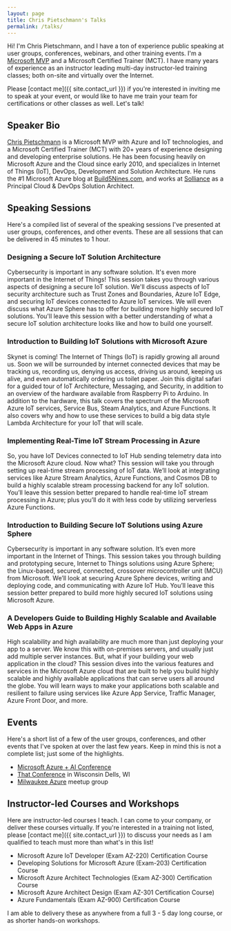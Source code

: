 ```yaml
---
layout: page
title: Chris Pietschmann's Talks
permalink: /talks/
---
```


Hi! I'm Chris Pietschmann, and I have a ton of experience public speaking at user groups, conferences, webinars, and other training events. I'm a [Microsoft MVP](/#awards) and a Microsoft Certified Trainer (MCT). I have many years of experience as an instructor leading multi-day instructor-led training classes; both on-site and virtually over the Internet.

Please [contact me]({{ site.contact_url }}) if you're interested in inviting me to speak at your event, or would like to have me train your team for certifications or other classes as well. Let's talk!

<a id="bio"></a>

## Speaker Bio

<a href="/">Chris Pietschmann</a> is a Microsoft MVP with Azure and IoT technologies, and a Microsoft Certified Trainer (MCT) with 20+ years of experience designing and developing enterprise solutions. He has been focusing heavily on Microsoft Azure and the Cloud since early 2010, and specializes in Internet of Things (IoT), DevOps, Development and Solution Architecture. He runs the #1 Microsoft Azure blog at <a href="https://Build5Nines.com">Build5Nines.com</a>, and works at <a href="https://solliance.net">Solliance</a> as a Principal Cloud & DevOps Solution Architect.

<a id="sessions"></a>

## Speaking Sessions

Here's a compiled list of several of the speaking sessions I've presented at user groups, conferences, and other events. These are all sessions that can be delivered in 45 minutes to 1 hour.

### Designing a Secure IoT Solution Architecture

Cybersecurity is important in any software solution. It's even more important in the Internet of Things! This session takes you through various aspects of designing a secure IoT solution. We'll discuss aspects of IoT security architecture such as Trust Zones and Boundaries, Azure IoT Edge, and securing IoT devices connected to Azure IoT services. We will even discuss what Azure Sphere has to offer for building more highly secured IoT solutions. You'll leave this session with a better understanding of what a secure IoT solution architecture looks like and how to build one yourself.

### Introduction to Building IoT Solutions with Microsoft Azure

Skynet is coming! The Internet of Things (IoT) is rapidly growing all around us. Soon we will be surrounded by internet connected devices that may be tracking us, recording us, denying us access, driving us around, keeping us alive, and even automatically ordering us toilet paper. Join this digital safari for a guided tour of IoT Architecture, Messaging, and Security, in addition to an overview of the hardware available from Raspberry Pi to Arduino. In addition to the hardware, this talk covers the spectrum of the Microsoft Azure IoT services, Service Bus, Steam Analytics, and Azure Functions. It also covers why and how to use these services to build a big data style Lambda Architecture for your IoT that will scale.

### Implementing Real-Time IoT Stream Processing in Azure

So, you have IoT Devices connected to IoT Hub sending telemetry data into the Microsoft Azure cloud. Now what? This session will take you through setting up real-time stream processing of IoT data. We’ll look at integrating services like Azure Stream Analytics, Azure Functions, and Cosmos DB to build a highly scalable stream processing backend for any IoT solution. You’ll leave this session better prepared to handle real-time IoT stream processing in Azure; plus you’ll do it with less code by utilizing serverless Azure Functions.

### Introduction to Building Secure IoT Solutions using Azure Sphere

Cybersecurity is important in any software solution. It’s even more important in the Internet of Things. This session takes you through building and prototyping secure, Internet to Things solutions using Azure Sphere; the Linux-based, secured, connected, crossover microcontroller unit (MCU) from Microsoft. We’ll look at securing Azure Sphere devices, writing and deploying code, and communicating with Azure IoT Hub. You’ll leave this session better prepared to build more highly secured IoT solutions using Microsoft Azure.

### A Developers Guide to Building Highly Scalable and Available Web Apps in Azure

High scalability and high availability are much more than just deploying your app to a server. We know this with on-premises servers, and usually just add multiple server instances. But, what if your building your web application in the cloud? This session dives into the various features and services in the Microsoft Azure cloud that are built to help you build highly scalable and highly available applications that can serve users all around the globe. You will learn ways to make your applications both scalable and resilient to failure using services like Azure App Service, Traffic Manager, Azure Front Door, and more.

<a id="events"></a>

## Events

Here's a short list of a few of the user groups, conferences, and other events that I've spoken at over the last few years. Keep in mind this is not a complete list; just some of the highlights.

- [Microsoft Azure + AI Conference](https://azureaiconf.com)
- [That Conference](https://thatconference.com) in Wisconsin Dells, WI
- [Milwaukee Azure](https://www.meetup.com/Milwaukee-Azure-Meetup/) meetup group

<a id="courses"></a>

## Instructor-led Courses and Workshops

Here are instructor-led courses I teach. I can come to your company, or deliver these courses virtually. If you're interested in a training not listed, please [contact me]({{ site.contact_url }}) to discuss your needs as I am qualified to teach must more than what's in this list!

- Microsoft Azure IoT Developer (Exam AZ-220) Certification Course
- Developing Solutions for Microsoft Azure (Exam-203) Certification Course
- Microsoft Azure Architect Technologies (Exam AZ-300) Certification Course
- Microsoft Azure Architect Design (Exam AZ-301 Certification Course)
- Azure Fundamentals (Exam AZ-900) Certification Course

I am able to delivery these as anywhere from a full 3 - 5 day long course, or as shorter hands-on workshops.
